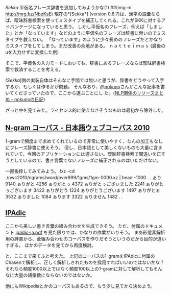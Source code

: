 *Sekka* 平仮名フレーズ辞書を追加してみようかな(1)
 ##(img-m http://mrg.bz/NbpKsE)
現在の*[Sekka*] (version 0.8.7)は、漢字の語彙ならば、曖昧辞書検索を使ってミスタイプを補正してくれる。これがSKKに対するアドバンテージになっていると思う。
しかし平仮名のフレーズ、例えば「しました」とか「なっています」などのように平仮名のフレーズは辞書に無いのでミスタイプを救えない。
「なっています」のように少々長めのフレーズだとかなりミスタイプをしてしまう。まだ改善の余地がある。
 ｎａｔｔｅｉｍａｓ   (最後のuを入力せずに変換した例)

そこで、平仮名の入力モードにおいても、辞書にあるフレーズならば曖昧辞書検索で救済することを考える。

*[Sekka*]側の実装自体はそんなに手間では無いと思うが、辞書をどうやって入手するか、もしくは作るかが問題。
そんなおり、[@nokuno](http://twitter.com/nokuno)さんがこんな記事を書いてくださっていたので、ここから選ぶことにし
た。([NLP関係のリソースまとめ - nokunoの日記](http://d.hatena.ne.jp/nokuno/20101216/1292473197))

ざっと中を見てみた。ライセンス的に使えなさそうなものは最初から除外した。

## [N-gram コーパス - 日本語ウェブコーパス 2010](http://s-yata.jp/corpus/nwc2010/ngrams/)
1-gramで頻度まで求めてくれているので非常に使いやすく、なんの加工もなしにフレーズ辞書に使えそう。
但し、日本語として美しくないものも大量に含まれていて、今回のアプリケーションには適さない。曖昧辞書検索で間違いを正そうとしているので、書き言葉でないフレーズに補正されるのはいただけない。

一部抜粋してみてみよう。
!xz -cd ./nwc2010/ngrams/word/over999/1gms/1gm-0000.xz | head -1000
   .
   .
 ぁり	9140
 ぁりがと	4256
 ぁりがとぅ	4372
 ぁりがとぅござぃました	2241
 ぁりがとぅござぃます	3422
 ぁりがとう	1224
 ぁりがとうございます	1497
 ぁりがとぉ	3532
 ぁりました	1084
 ぁります	3322
 ぁりません	1482
   .
   .

## [IPAdic](http://chasen.aist-nara.ac.jp/stable/ipadic/)
ここから美しい書き言葉の組み合わせを生成できそう。
ただ、付属のドキュメント [ipadic-ja.pdf](http://chasen.aist-nara.ac.jp/snapshot/ipadic/ipadic/doc/ipadic-ja.pdf) を見た限りでは、かなりの作業がいりそう。
まあ形態素解析用の辞書から、全組み合わせのコーパスを作りだそうというのだから目的が違いすぎる。
ほかのデータを見てから再度検討。

と、ここまで来てふと考えた。
上記のコーパスの1-gramをIPAdicに付属のChasenで解析し、正しく解析しきれたものを採用すればいいのではないかな？
それなら頻度1000以上ではなく頻度100以上の1-gramに対して解析してもそんなに大量の語彙数にならないのではないか。

他にもWikipediaとかのコーパスもあるので、もう少し見てから決めよう。
